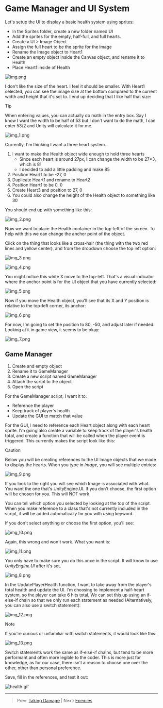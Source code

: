 # Game Manager and UI System

Let's setup the UI to display a basic health system using sprites:
* In the Sprites folder, create a new folder named UI
* Add the sprites for the empty, half-full, and full hearts.
* Create a UI > Image Object
* Assign the full heart to be the sprite for the image
* Rename the Image object to Heart1
* Create an empty object inside the Canvas object, and rename it to Health
* Place Heart1 inside of Health

![img.png](img.png)

I don't like the size of the heart. I feel it should be smaller. With Heart1 selected, you can see the image size at the
bottom compared to the current width and height that it's set to. I end up deciding that I like half that size:

>[!TIP]
> When entering values, you can actually do math in the entry box. Say I know I want the width to be half of 53 but
> I don't want to do the math, I can enter 53/2 and Unity will calculate it for me.

![img_1.png](img_1.png)

Currently, I'm thinking I want a three heart system. 
1. I want to make the Health object wide enough to hold three hearts
    * Since each heart is around 27px, I can change the width to be 27*3, which is 81
    * I decided to add a little padding and make 85
2. Position Heart1 to be -27, 0
3. Duplicate Heart1 and rename to Heart2
4. Position Heart1 to be 0, 0
5. Create Heart3 and position to 27, 0
6. You could also change the height of the Health object to something like 30

You should end up with something like this:

![img_2.png](img_2.png)

Now we want to place the Health container in the top-left of the screen. To help with this we can change the anchor point of the object.


Click on the thing that looks like a cross-hair (the thing with the two red lines and yellow center), and from the dropdown choose the
top left option:

![img_3.png](img_3.png)

![img_4.png](img_4.png)

You might notice this white X move to the top-left. That's a visual indicator where the anchor point is for the UI object
that you have currently selected:

![img_5.png](img_5.png)

Now if you move the Health object, you'll see that its X and Y position is relative to the top-left corner, its anchor:

![img_6.png](img_6.png)

For now, I'm going to set the position to 80, -50, and adjust later if needed. Looking at it in game view, it seems to 
be okay:

![img_7.png](img_7.png)

## Game Manager

1. Create and empty object
2. Rename it to GameManager
3. Create a new script named GameManager
4. Attach the script to the object
5. Open the script

For the GameManager script, I want it to:
* Reference the player
* Keep track of player's health
* Update the GUI to match that value

For the GUI, I need to reference each Heart object along with each heart sprite. I'm going also create a variable to 
keep track of the player's health total, and create a function that will be called when the player event is triggered.
This currently makes the script look like this:

>[!CAUTION]
> Below you will be creating references to the UI Image objects that we made to display the hearts. When you type in
> _Image_, you will see multiple entries:
> 
> ![img_9.png](img_9.png)
> 
> If you look to the right you will see which Image is associated with what. You want the one that's UnityEngine.UI. 
> If you don't choose, the first option will be chosen for you. This will NOT work.
> 
> You can tell which option you selected by looking at the top of the script. When you make reference to a class that's
> not currently included in the script, it will be added automatically for you with _using_ keyword.
> 
> If you don't select anything or choose the first option, you'll see:
> 
> ![img_10.png](img_10.png)
> 
> Again, this wrong and won't work. What you want is:
> 
> ![img_11.png](img_11.png)
> 
> You only have to make sure you do this once in the script. It will know to use _UnityEngine.UI_ after it's set.
> 

![img_8.png](img_8.png)


In the UpdatePlayerHealth function, I want to take away from the player's total health and update the UI. I'm 
choosing to implement a half-heart system, so the player can take 6 hits total. We can set this up using an if-else-if chain
so that we only run each statement as needed (Alternatively, you can also use a switch statement):

![img_12.png](img_12.png)

>[!NOTE]
> If you're curious or unfamiliar with switch statements, it would look like this:
> 
> ![img_13.png](img_13.png)
> 
> Switch statements work the same as if-else-if chains, but tend to be more performant and often more legible to the coder.
> This is more just for knowledge, as for our case, there isn't a reason to choose one over the other, other than personal preference.

Save, fill in the references, and test it out:

![health.gif](health.gif)

---
>Prev: [Taking Damage](05_Damage%2FDAMAGE.md) | Next: [Enemies](07_Enemies%2FENEMIES.md)
